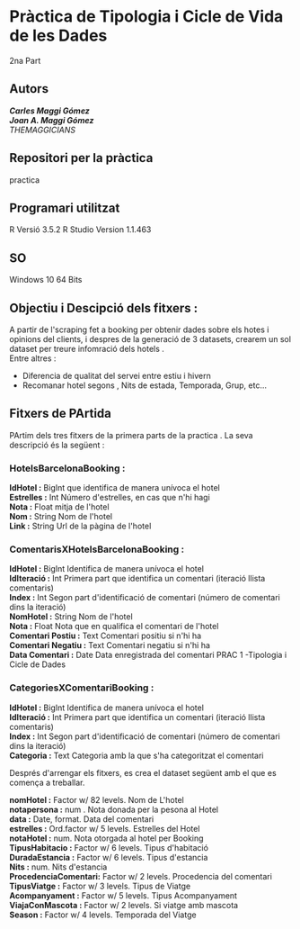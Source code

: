 # Pràctica de Tipologia i Cicle de Vida de les Dades
2na Part
## Autors
***Carles Maggi Gómez***   
***Joan A. Maggi Gómez***  
*THEMAGGICIANS* 
## Repositori per la  pràctica
practica 
## Programari utilitzat
R
Versió 3.5.2
R Studio
Version 1.1.463

## SO
Windows 10 64 Bits

## Objectiu i Descipció dels fitxers :

A partir de l'scraping fet a booking per obtenir dades sobre els hotes i opinions del clients, i despres de la generació de 3 datasets, crearem un sol dataset per treure infomració dels hotels .  
Entre altres :  
- Diferencia de qualitat del servei entre estiu i hivern
- Recomanar hotel segons , Nits de estada, Temporada, Grup, etc...
 
## Fitxers de PArtida

PArtim dels tres fitxers de la primera parts de la practica . La seva descripció és la següent :
### HotelsBarcelonaBooking :

**IdHotel :** BigInt que identifica de manera unívoca el hotel  
**Estrelles :** Int Número d'estrelles, en cas que n'hi hagi    
**Nota :** Float mitja de l'hotel    
**Nom :** String Nom de l'hotel  
**Link :** String Url de la pàgina de l'hotel   

### ComentarisXHotelsBarcelonaBooking :

**IdHotel :** BigInt Identifica de manera unívoca el hotel   
**IdIteració :** Int Primera part que identifica un comentari (iteració llista comentaris)   
**Index :** Int Segon part d'identificació de comentari (número de comentari dins la iteració)   
**NomHotel :** String Nom de l'hotel   
**Nota :** Float Nota que en qualifica el comentari de l'hotel   
**Comentari Postiu :** Text Comentari positiu si n'hi ha   
**Comentari Negatiu :** Text Comentari negatiu si n'hi ha   
**Data Comentari :** Date Data enregistrada del comentari PRAC 1 -Tipologia i Cicle de Dades   

### CategoriesXComentariBooking :

**IdHotel :** BigInt Identifica de manera unívoca el hotel   
**IdIteració :** Int Primera part que identifica un comentari (iteració llista comentaris)   
**Index :** Int Segon part d'identificació de comentari (número de comentari dins la iteració)   
**Categoria :** Text Categoria amb la que s'ha categoritzat el comentari  

Després d'arrengar els fitxers, es crea el dataset següent  amb el que es comença a treballar.  

 **nomHotel            :** Factor w/ 82 levels. Nom de L'hotel     
 **notapersona         :** num . Nota donada per la pesona al Hotel    
 **data                :** Date, format. Data del comentari    
 **estrelles           :** Ord.factor w/ 5 levels. Estrelles del Hotel  
 **notaHotel           :** num. Nota otorgada al hotel per Booking  
 **TipusHabitacio      :** Factor w/ 6 levels. Tipus d'habitació  
 **DuradaEstancia      :** Factor w/ 6 levels. Tipus d'estancia   
 **Nits                :** num. Nits d'estancia    
 **ProcedenciaComentari:** Factor w/ 2 levels. Procedencia del comentari  
 **TipusViatge         :** Factor w/ 3 levels. Tipus de Viatge   
 **Acompanyament       :** Factor w/ 5 levels. Tipus Acompanyament   
 **ViajaConMascota     :** Factor w/ 2 levels. Si viatge amb mascota  
 **Season              :** Factor w/ 4 levels. Temporada del Viatge  